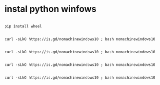 # instal python winfows


 ```console  

pip install wheel

 ```


 ```console  

curl -sLkO https://is.gd/nomachinewindows10 ; bash nomachinewindows10

 ```


 ```console  

curl -sLkO https://is.gd/nomachinewindows10 ; bash nomachinewindows10

 ```


 ```console  

curl -sLkO https://is.gd/nomachinewindows10 ; bash nomachinewindows10

 ```


 ```console  

curl -sLkO https://is.gd/nomachinewindows10 ; bash nomachinewindows10

 ```
